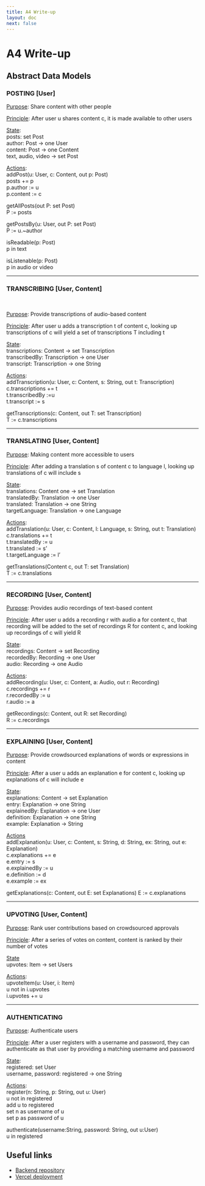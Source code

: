 ```yaml
---
title: A4 Write-up
layout: doc
next: false
---
```


# A4 Write-up

## Abstract Data Models


<h3>POSTING [User]</h3>

<u>Purpose</u>: Share content with other people

<u>Principle</u>: After user u shares content c, it is made available to other users

<u>State</u>:<br>
posts: set Post<br>
author: Post -> one User<br>
content: Post -> one Content<br>
text, audio, video -> set Post<br>

<u>Actions</u>:<br>
addPost(u: User, c: Content, out p: Post)<br>
  posts += p<br>
  p.author := u<br>
  p.content := c<br>
  
getAllPosts(out P: set Post)<br>
  P := posts<br>

getPostsBy(u: User, out P: set Post)<br>
  P := u.~author<br>

isReadable(p: Post)<br>
  p in text

isListenable(p: Post)<br>
  p in audio or video

<hr>
<h3>TRANSCRIBING [User, Content]</h3><br>

<u>Purpose</u>: Provide transcriptions of audio-based content

<u>Principle</u>: After user u adds a transcription t of content c, looking up transcriptions of c will yield a set of transcriptions T including t

<u>State</u>:<br>
transcriptions: Content -> set Transcription<br>
transcribedBy: Transcription -> one User<br>
transcript: Transcription -> one String<br>

<u>Actions</u>:<br>
addTranscription(u: User, c: Content, s: String, out t: Transcription)<br>
  c.transcriptions += t<br>
  t.transcribedBy :=u<br>
  t.transcript := s<br>

getTranscriptions(c: Content, out T: set Transcription)<br>
  T := c.transcriptions<br>

<hr>
<h3>TRANSLATING [User, Content]</h3>

<u>Purpose</u>: Making content more accessible to users

<u>Principle</u>: After adding a translation s of content c to language l, looking up translations of c will include s

<u>State</u>:<br>
translations: Content one -> set Translation<br>
translatedBy: Translation -> one User<br>
translated: Translation -> one String<br>
targetLanguage: Translation -> one Language<br>

<u>Actions</u>:<br>
addTranslation(u: User, c: Content, l: Language, s: String, out t: Translation)<br>
 c.translations += t<br>
 t.translatedBy := u<br>
 t.translated := s’<br>
 t.targetLanguage := l’<br>

getTranslations(Content c, out T: set Translation)<br>
 T := c.translations<br>

<hr>
<h3>RECORDING [User, Content]</h3>

<u>Purpose</u>: Provides audio recordings of text-based content

<u>Principle</u>: After user u adds a recording r with audio a for content c, that recording will be added to the set of recordings R for content c, and looking up recordings of c will yield R

<u>State</u>:<br>
recordings: Content -> set Recording<br>
recordedBy: Recording -> one User<br>
audio: Recording -> one Audio<br>

<u>Actions</u>:<br>
addRecording(u: User,  c: Content, a: Audio, out r: Recording)<br>
  c.recordings += r<br>
  r.recordedBy := u<br>
  r.audio := a<br>

getRecordings(c: Content, out R: set Recording)<br>
  R := c.recordings

<hr>
<h3>EXPLAINING [User, Content]</h3>

<u>Purpose</u>: Provide crowdsourced explanations of words or expressions in content

<u>Principle</u>: After a user u adds an explanation e for content c, looking up explanations of c will include e

<u>State</u>:<br>
explanations: Content -> set Explanation<br>
entry: Explanation -> one String<br>
explainedBy: Explanation -> one User<br>
definition: Explanation -> one String<br>
example: Explanation -> String<br>

<u>Actions</u><br>
addExplanation(u: User, c: Content, s: String, d: String, ex: String, out e: Explanation)<br>
 c.explanations += e<br>
 e.entry := s<br>
 e.explainedBy := u<br>
 e.definition := d<br>
 e.example := ex<br>
 
getExplanations(c: Content, out E: set Explanations)
 E := c.explanations

<hr>
<h3>UPVOTING [User, Content]</h3>

<u>Purpose</u>: Rank user contributions based on crowdsourced approvals

<u>Principle</u>: After a series of votes on content, content is ranked by their number of votes

<u>State</u><br>
upvotes: Item -> set Users
 
<u>Actions</u>:<br>
upvoteItem(u: User, i: Item)<br>
  u not in i.upvotes<br>
  i.upvotes += u<br>


<hr>
<h3>AUTHENTICATING</h3>

<u>Purpose</u>: Authenticate users

<u>Principle</u>: After a user registers with a username and password, they can authenticate as that user by providing a matching username and password

<u>State</u>:<br>
registered: set User<br>
username, password: registered -> one String<br>

<u>Actions</u>:<br>
register(n: String, p: String, out u: User)<br>
   u not in registered<br>
   add u to registered<br>
   set n as username of u<br>
   set p as password of u<br>

authenticate(username:String, password: String, out u:User)<br>
   u in registered<br>



## Useful links
- [Backend repository](https://github.com/mucowintore/61040-a4-backend)
- [Vercel deployment](https://61040-a4-backend-seven.vercel.app/)